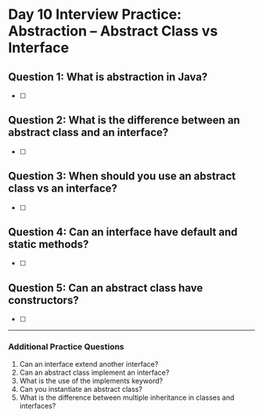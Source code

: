 # Day 10 Interview Practice: Abstraction – Abstract Class vs Interface

## Question 1: What is abstraction in Java?
- [ ] 

## Question 2: What is the difference between an abstract class and an interface?
- [ ] 

## Question 3: When should you use an abstract class vs an interface?
- [ ] 

## Question 4: Can an interface have default and static methods?
- [ ] 

## Question 5: Can an abstract class have constructors?
- [ ] 

---

### Additional Practice Questions
1. Can an interface extend another interface?
2. Can an abstract class implement an interface?
3. What is the use of the implements keyword?
4. Can you instantiate an abstract class?
5. What is the difference between multiple inheritance in classes and interfaces? 